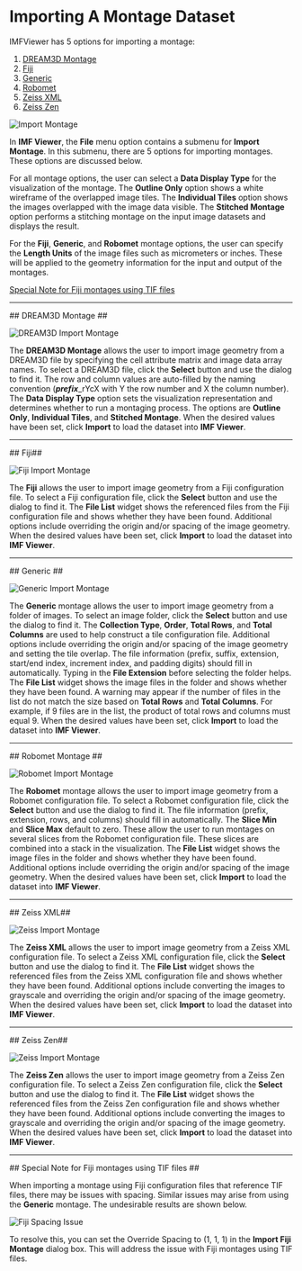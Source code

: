 Importing A Montage Dataset
=========
IMFViewer has 5 options for importing a montage:

1. [DREAM3D Montage](#dream3d)
2. [Fiji](#fiji)
3. [Generic](#generic)
4. [Robomet](#robomet)
5. [Zeiss XML](#zeissxml)
6. [Zeiss Zen](#zeisszen)

![Import Montage](Images/Import-Montage-Menu.png)

In **IMF Viewer**, the **File** menu option contains a submenu for **Import Montage**. In this submenu, there are 5 options for importing montages. These options are discussed below.

For all montage options, the user can select a **Data Display Type** for the visualization of the montage. The **Outline Only** option shows a white wireframe of the overlapped image tiles. The **Individual Tiles** option shows the images overlapped with the image data visible. The **Stitched Montage** option performs a stitching montage on the input image datasets and displays the result.

For the **Fiji**, **Generic**, and **Robomet** montage options, the user can specify the **Length Units** of the image files such as micrometers or inches. These will be applied to the geometry information for the input and output of the montages.

[Special Note for Fiji montages using TIF files](#fijitif)

---

<a name="dream3d">
## DREAM3D Montage ##
</a>

![DREAM3D Import Montage](Images/Import-DREAM3D-Montage.png)

The **DREAM3D Montage** allows the user to import image geometry from a DREAM3D file by specifying the cell attribute matrix and image data array names. To select a DREAM3D file, click the **Select** button and use the dialog to find it. The row and column values are auto-filled by the naming convention (**_prefix_**_rYcX with Y the row number and X the column number). The **Data Display Type** option sets the visualization representation and determines whether to run a montaging process. The options are **Outline Only**, **Individual Tiles**, and **Stitched Montage**. When the desired values have been set, click **Import** to load the dataset into **IMF Viewer**.

---

<a name="fiji">
## Fiji##
</a>

![Fiji Import Montage](Images/Import-Fiji-Montage.png)

The **Fiji** allows the user to import image geometry from a Fiji configuration file. To select a Fiji configuration file, click the **Select** button and use the dialog to find it. The **File List** widget shows the referenced files from the Fiji configuration file and shows whether they have been found. Additional options include overriding the origin and/or spacing of the image geometry. When the desired values have been set, click **Import** to load the dataset into **IMF Viewer**.

---

<a name="generic">
## Generic ##
</a>

![Generic Import Montage](Images/Import-Generic-Montage.png)

The **Generic** montage allows the user to import image geometry from a folder of images. To select an image folder, click the **Select** button and use the dialog to find it. The **Collection Type**, **Order**, **Total Rows**, and **Total Columns** are used to help construct a tile configuration file. Additional options include overriding the origin and/or spacing of the image geometry and setting the tile overlap. The file information (prefix, suffix, extension, start/end index, increment index, and padding digits) should fill in automatically. Typing in the **File Extension** before selecting the folder helps. The **File List** widget shows the image files in the folder and shows whether they have been found. A warning may appear if the number of files in the list do not match the size based on **Total Rows** and **Total Columns**. For example, if 9 files are in the list, the product of total rows and columns must equal 9. When the desired values have been set, click **Import** to load the dataset into **IMF Viewer**.


---

<a name="robomet">
## Robomet Montage ##
</a>

![Robomet Import Montage](Images/Import-Robomet-Montage.png)

The **Robomet** montage allows the user to import image geometry from a Robomet configuration file. To select a Robomet configuration file, click the **Select** button and use the dialog to find it. The file information (prefix, extension, rows, and columns) should fill in automatically. The **Slice Min** and **Slice Max** default to zero. These allow the user to run montages on several slices from the Robomet configuration file. These slices are combined into a stack in the visualization. The **File List** widget shows the image files in the folder and shows whether they have been found. Additional options include overriding the origin and/or spacing of the image geometry. When the desired values have been set, click **Import** to load the dataset into **IMF Viewer**.

---

<a name="zeissxml">
## Zeiss XML##
</a>

![Zeiss Import Montage](Images/Import-Zeiss-Montage.png)

The **Zeiss XML** allows the user to import image geometry from a Zeiss XML configuration file. To select a Zeiss XML configuration file, click the **Select** button and use the dialog to find it. The **File List** widget shows the referenced files from the Zeiss XML configuration file and shows whether they have been found. Additional options include converting the images to grayscale and overriding the origin and/or spacing of the image geometry. When the desired values have been set, click **Import** to load the dataset into **IMF Viewer**.

---

<a name="zeisszen">
## Zeiss Zen##
</a>

![Zeiss Import Montage](Images/Import-Zeiss-Zen-Montage.png)

The **Zeiss Zen** allows the user to import image geometry from a Zeiss Zen configuration file. To select a Zeiss Zen configuration file, click the **Select** button and use the dialog to find it. The **File List** widget shows the referenced files from the Zeiss Zen configuration file and shows whether they have been found. Additional options include converting the images to grayscale and overriding the origin and/or spacing of the image geometry. When the desired values have been set, click **Import** to load the dataset into **IMF Viewer**.

---

<a name="fijitif">
## Special Note for Fiji montages using TIF files ##
</a>

When importing a montage using Fiji configuration files that reference TIF files, there may be issues with spacing. Similar issues may arise from using the **Generic** montage. The undesirable results are shown below.

![Fiji Spacing Issue](Images/Fiji-Spacing-Issue.png)

To resolve this, you can set the Override Spacing to (1, 1, 1) in the **Import Fiji Montage** dialog box. This will address the issue with Fiji montages using TIF files. 